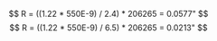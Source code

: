 $$ R = ((1.22 * 550E-9) / 2.4) * 206265 = 0.0577" $$
$$ R = ((1.22 * 550E-9) / 6.5) * 206265 = 0.0213" $$
